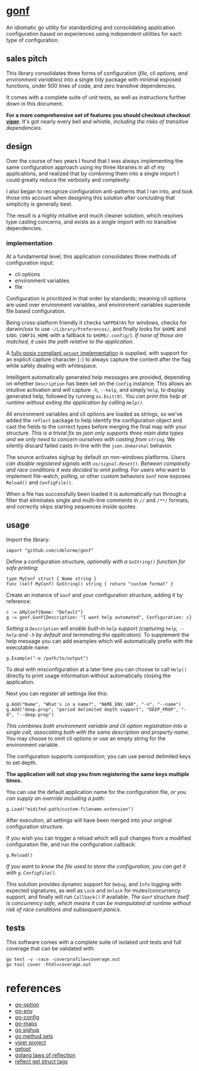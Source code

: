 
# [gonf](https://github.com/cdelorme/gonf#)

An idiomatic go utility for standardizing and consolidating application configuration based on experiences using independent utilities for each type of configuration.


## sales pitch

This library consolidates three forms of configuration (_file, cli options, and environment variables_) into a single tidy package with minimal exposed functions, under 500 lines of code, and zero transitive dependencies.

It comes with a complete suite of unit tests, as well as instructions further down in this document.

**For a more comprehensive set of features you should checkout checkout [viper](https://github.com/spf13/viper).**  It's got nearly every bell and whistle, _including the risks of transitive dependencies._


## design

Over the course of two years I found that I was always implementing the same configuration approach using my three libraries in all of my applications, and realized that by combining them into a single import I could greatly reduce the verbosity and complexity.

I also began to recognize configuration anti-patterns that I ran into, and took those into account when designing this solution after concluding that simplicity is generally best.

The result is a highly intuitive and much cleaner solution, which resolves type casting concerns, and exists as a single import with no transitive dependencies.


### implementation

At a fundamental level, this application consolidates three methods of configuration input:

- cli options
- environment variables
- file

Configuration is prioritized in that order by standards; meaning cli options are used over environment variables, and environment variables supersede file based configuration.

Being cross-platform friendly it checks `%APPDATA%` for windows, checks for darwin/osx to use `~/Library/Preferences/`, and finally looks for `$HOME` and `$XDG_CONFIG_HOME` with a fallback to `$HOME/.config/`).  _If none of those are matched, it uses the path relative to the application._

A [fully posix compliant `getopt` implementation](https://en.wikipedia.org/wiki/Getopt) is supplied, with support for an explicit capture character (`:`) to always capture the content after the flag while safely dealing with whitespace.

Intelligent automatically generated help messages are provided, depending on whether `Description` has been set on the `Config` instance.  This allows an intuitive activation and will capture `-h`, `--help`, and simply `help`, to display generated help, followed by running `os.Exit(0)`.  _You can print this help at runtime without exiting the application by calling `Help()`._

All environment variables and cli options are loaded as strings, so we've added the `reflect` package to help identify the configuration object and cast the fields to the correct types before merging the final map with your structure.  _This is a trivial fix as json only supports three main data types and we only need to concern ourselves with casting from `string`._  We silently discard failed casts in-line with the `json.Unmarshal` behavior.

The source activates sighup by default on non-windows platforms.  _Users can disable registered signals with `os/signal.Reset()`.  Between complexity and race conditions it was decided to omit polling._  For users who want to implement file-watch, polling, or other custom behaviors `Gonf` now exposes `Reload()` and `ConfigFile()`.

When a file has successfully been loaded it is automatically run through a filter that eliminates single and multi-line comments in `//` and `/**/` formats, and correctly skips starting sequences inside quotes.


## usage

Import the library:

	import "github.com/cdelorme/gonf"

Define a configuration structure, _optionally with a `GoString()` function for safe printing_:

	type MyConf struct { Name string }
	func (self MyConf) GoString() string { return "custom format" }

Create an instance of `Gonf` and your configuration structure, adding it by reference:

	c := &MyConf{Name: "Default"}
	g := gonf.Gonf{Description: "I want help automated", Configuration: c}

_Setting a `Description` will enable built-in `help` support (capturing `help`, `--help` and `-h` by default and terminating the application)._  To supplement the help message you can add examples which will automatically prefix with the executable name:

	g.Example("-o /path/to/output")

To deal with misconfiguration at a later time you can choose to call `Help()` directly to print usage information without automatically closing the application.

Next you can register all settings like this:

	g.Add("Name", "What's in a name?", "NAME_ENV_VAR", "-n", "--name")
	g.Add("deep.prop", "period delimited depth support", "DEEP_PROP", "-d", "--deep-prop")

_This combines both environment variable and cli option registration into a single call, associating both with the same description and property name._  You may choose to omit cli options or use an empty string for the environment variable.

The configuration supports composition; you can use period delimited keys to set depth.

**The application will not stop you from registering the same keys multiple times.**

You can use the default application name for the configuration file, _or you can supply an override including a path:_

	g.Load("midifed-path/custom-filename.extension")

After execution, all settings will have been merged into your original configuration structure.

If you wish you can trigger a reload which will pull changes from a modified configuration file, and run the configuration callback:

	g.Reload()

_If you want to know the file used to store the configuration, you can get it with `g.ConfigFile()`._

This solution provides dynamic support for `Debug`, and `Info` logging with expected signatures, as well as `Lock` and `Unlock` for mutex/concurrency support, and finally will run `Callback()` if available.  _The `Gonf` structure itself is concurrency safe, which means it can be manipulated at runtime without risk of race conditions and subsequent panics._


## tests

This software comes with a complete suite of isolated unit tests and full coverage that can be validated with:

	go test -v -race -coverprofile=coverage.out
	go tool cover -html=coverage.out


# references

- [go-option](https://github.com/cdelorme/go-option)
- [go-env](https://github.com/cdelorme/go-env)
- [go-config](https://github.com/cdelorme/go-config)
- [go-maps](https://github.com/cdelorme/go-maps)
- [go sighup](https://gist.github.com/andelf/5889946)
- [go method sets](https://golang.org/ref/spec#Method_sets)
- [viper project](https://github.com/spf13/viper)
- [getopt](https://en.wikipedia.org/wiki/Getopt)
- [golang laws of reflection](http://blog.golang.org/laws-of-reflection)
- [reflect get struct tags](https://golang.org/pkg/reflect/#StructTag.Get)
